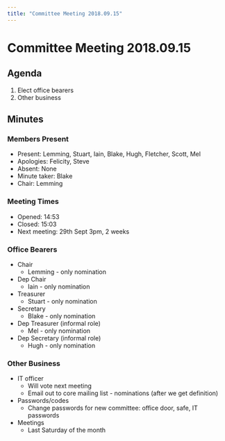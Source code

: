 ```yaml
---
title: "Committee Meeting 2018.09.15"
---
```

# Committee Meeting 2018.09.15

## Agenda

1.  Elect office bearers
2.  Other business

## Minutes

### Members Present

-   Present: Lemming, Stuart, Iain, Blake, Hugh, Fletcher, Scott, Mel
-   Apologies: Felicity, Steve
-   Absent: None
-   Minute taker: Blake
-   Chair: Lemming

### Meeting Times

-   Opened: 14:53
-   Closed: 15:03
-   Next meeting: 29th Sept 3pm, 2 weeks

### Office Bearers

-   Chair
    -   Lemming - only nomination
-   Dep Chair
    -   Iain - only nomination
-   Treasurer
    -   Stuart - only nomination
-   Secretary
    -   Blake - only nomination
-   Dep Treasurer (informal role)
    -   Mel - only nomination
-   Dep Secretary (informal role)
    -   Hugh - only nomination

### Other Business

-   IT officer
    -   Will vote next meeting
    -   Email out to core mailing list - nominations (after we get definition)
-   Passwords/codes
    -   Change passwords for new committee: office door, safe, IT passwords
-   Meetings
    -   Last Saturday of the month
